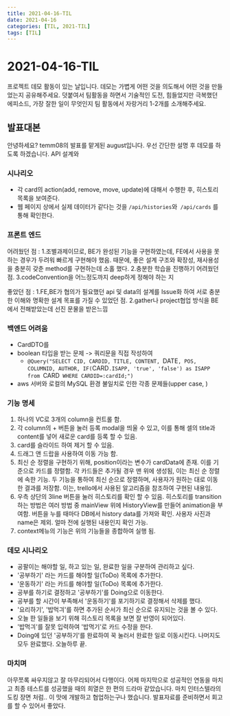 ```yaml
---
title: 2021-04-16-TIL
date: 2021-04-16
categories: [TIL, 2021-TIL]
tags: [TIL]
---
```


# 2021-04-16-TIL

프로젝트 데모 활동이 있는 날입니다. 데모는 가볍게 어떤 것을 의도해서 어떤 것을 만들었는지 공유해주세요. 덧붙여서 팀활동을 하면서 기술적인 도전, 힘들었지만 극복했던 에피소드, 가장 잘한 일이 무엇인지 팀 활동에서 자랑거리 1-2개를 소개해주세요.

## 발표대본

안녕하세요? temm08의 발표를 맡게된 august입니다. 우선 간단한 설명 후 데모를 하도록 하겠습니다. API 설계와 

### 시나리오

- 각 card의 action(add, remove, move, update)에 대해서 수행한 후, 히스토리 목록을 보여준다.
- 웹 페이지 상에서 실제 데이터가 같다는 것을 `/api/histories`와` /api/cards` 를 통해 확인한다.

### 프론트 엔드

어려웠던 점 : 
1.조별과제이므로, BE가 완성된 기능을 구현하였는데, FE에서 사용을 못하는 경우가 두려워 빠르게 구현해야 했음. 때문에, 좋은 설계 구조와 확장성, 재사용성을 충분히 갖춘 method를 구현하는데 소홀 했다.
2.충분한 학습을 진행하기 어려웠던 점.
3.codeConvention을 어느정도까지 deep하게 정해야 하는 지

좋았던 점 : 
1.FE,BE가 협의가 필요했던 api 및 data의 설계를 Issue화 하여 서로 충분한 이해와 명확한 설계 목표를 가질 수 있었던 점.
2.gather나 project협업 방식을 BE에서 전해받았는데 선진 문물을 받은느낌

### 백엔드 어려움

- CardDTO를 
- boolean 타입을 받는 문제 -> 쿼리문을 직접 작성하여 
  - `@Query("SELECT CID, CARDID, TITLE, CONTENT, `DATE`, POS, COLUMNID, AUTHOR, IF(`CARD`.ISAPP, 'true', 'false') as ISAPP from `CARD` WHERE CARDID=:cardId;")`
- aws 서버와 로컬의 MySQL 환경 불일치로 인한 각종 문제들(upper case, )

### 기능 명세

1. 하나의 VC로 3개의 column을 컨트롤 함. 
2. 각 column의 + 버튼을 눌러 등록 modal을 띄울 수 있고, 
   이를 통해 셀의 title과 content를 넣어 새로운 card를 등록 할 수 있음.
3. card를 슬라이드 하여 제거 할 수 있음.
4. 드래그 앤 드랍을 사용하여 이동 가능 함.
5. 최신 순 정렬을 구현하기 위해, position이라는 변수가 cardData에 존재. 이를 기준으로 카드를 정렬함. 
   각 카드들은 추가될 경우 맨 위에 생성됨, 이는 최신 순 정렬에 속한 기능.
   두 기능을 통하여 최신 순으로 정렬하며, 사용자가 원하는 대로 이동한 결과를 저장함.
   이는, trello에서 사용된 알고리즘을 참조하여 구현된 내용임.
6. 우측 상단의 3line 버튼을 눌러 히스토리를 확인 할 수 있음. 히스토리를 transition하는 방법은 여러 방법 중 mainView 위에 HistoryView를 만들어 animation을 부여함.
   버튼을 누를 때마다 DB에서 history data를 가져와 확인.
   사용자 사진과 name은 제외. 얼마 전에 실행된 내용인지 확인 가능.
7. context메뉴의 기능은 위의 기능들을 종합하여 실행 됨.

### 데모 시나리오

- 공팔이는 해야할 일, 하고 있는 일, 완료한 일을 구분하여 관리하고 싶다.
- '공부하기' 라는 카드를 해야할 일(ToDo) 목록에 추가한다.
- '운동하기' 라는 카드를 해야할 일(ToDo) 목록에 추가한다.
- 공부를 하기로 결정하고 '공부하기'를 Doing으로 이동한다. 
- 공부를 할 시간이 부족해서 '운동하기'를 포기하기로 결정해서 삭제를 했다.
- '요리하기', '밥먹긔'를 하면 추가된 순서가 최신 순으로 유지되는 것을 볼 수 있다.
- 오늘 한 일들을 보기 위해 히스토리 목록을 보면 잘 반영이 되어있다.
- '밥먹긔'를 잘못 입력하여 '밥먹기'로 카드 수정을 한다.
- Doing에 있던 '공부하기'를 완료하여 꾹 눌러서 완료한 일로 이동시킨다. 나머지도 모두 완료했다. 오늘하루 끝.

### 마치며

아무쪼록 싸우지않고 잘 마무리되어서 다행이다. 
어제 마지막으로 성공적인 연동을 마치고 최종 테스트를 성공했을 때의 희열은 한 편의 드라마 같았습니다.
마치 인터스텔라의 도킹 장면 처럼.. 이 맛에 개발하고 협업하는구나 했습니다.
발표자료를 준비하면서 회고를 할 수 있어서 좋았다.